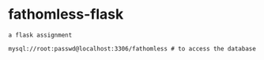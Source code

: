# fathomless-flask

    a flask assignment 
   
	mysql://root:passwd@localhost:3306/fathomless # to access the database
	